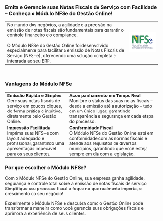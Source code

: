 ### Emita e Gerencie suas Notas Fiscais de Serviço com Facilidade – Conheça o Módulo NFSe do Gestão Online!

|||
|-|-|
|No mundo dos negócios, a agilidade e a precisão na emissão de notas fiscais são fundamentais para garantir o controle financeiro e o compliance.<br><br>O Módulo NFSe do Gestão Online foi desenvolvido especialmente para facilitar a emissão de Notas Fiscais de Serviço (NFS-e), oferecendo uma solução completa e integrada ao seu ERP.|![](https://github.com/Gestao-Online/public-docs/blob/7ffdafceb463440138d1e44b6616e2f964be5b7e/erp-v2/marketplace/extensions/br.com.gestao-online.module.nfse/assets/modulo_nfse_03.png?raw=true)|

<br>

### Vantagens do Módulo NFSe

| | |
|-|-|
|**Emissão Rápida e Simples**<br>Gere suas notas fiscais de serviço em poucos cliques, de forma prática e intuitiva, diretamente pelo Gestão Online.|**Acompanhamento em Tempo Real**<br>Monitore o status das suas notas fiscais – desde a emissão até a autorização – tudo em um único lugar, garantindo transparência e segurança em cada etapa do processo.|
|**Impressão Facilitada**<br>Imprima suas NFS-e com layout adequado e profissional, garantindo uma apresentação impecável para os seus clientes.|**Conformidade Fiscal**<br>O Módulo NFSe do Gestão Online está em conformidade com as normas fiscais e atende aos requisitos de diversos municípios, garantindo que você esteja sempre em dia com a legislação.|

### Por que escolher o Módulo NFSe?

Com o Módulo NFSe do Gestão Online, sua empresa ganha agilidade, segurança e controle total sobre a emissão de notas fiscais de serviço. Simplifique seu processo fiscal e foque no que realmente importa, o crescimento do seu negócio!

Experimente o Módulo NFSe e descubra como o Gestão Online pode transformar a maneira como você gerencia suas obrigações fiscais e aprimora a experiência de seus clientes.
